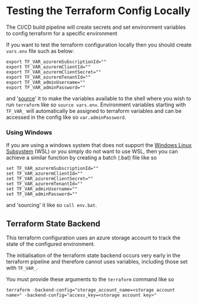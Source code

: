 # Testing the Terraform Config Locally

The CI/CD build pipeline will create secrets and set environment variables to
config terraform for a specific environment

If you want to test the terraform configuration locally then you should create
`vars.env` file such as below:

```shell
export TF_VAR_azurermSubscriptionId=""
export TF_VAR_azurermClientId=""
export TF_VAR_azurermClientSecret=""
export TF_VAR_azurermTenantId=""
export TF_VAR_adminUsername=""
export TF_VAR_adminPassword=""
```

and '[source](https://bash.cyberciti.biz/guide/Source_command)' it to make the
variables available to the shell where you wish to run `terraform` like so
`source vars.env`. Environment variables starting with `TF_VAR_` will
automatically be assigned to terraform variables and can be accessed in the
config like so `var.adminPassword`.


### Using Windows

If you are using a windows system that does not support the [Windows Linux
Subsystem](https://docs.microsoft.com/en-us/windows/wsl/about) (WSL) or you
simply do not want to use WSL, then you can achieve a similar function by
creating a batch (.bat) file like so

```shell
set TF_VAR_azurermSubscriptionId=""
set TF_VAR_azurermClientId=""
set TF_VAR_azurermClientSecret=""
set TF_VAR_azurermTenantId=""
set TF_VAR_adminUsername=""
set TF_VAR_adminPassword=""
```

and 'sourcing' it like so `call env.bat`.

## Terraform State Backend

This terraform configuration uses an azure storage account to track the state of
the configured environment.

The initialisation of the terraform state backend occurs very early in the
terraform pipeline and therefore cannot uses variables, including those set with
`TF_VAR_`.

You must provide these arguments to the `terraform` command like so
```
terraform -backend-config="storage_account_name=<storage account name>" -backend-config="access_key=<storage account key>"
```